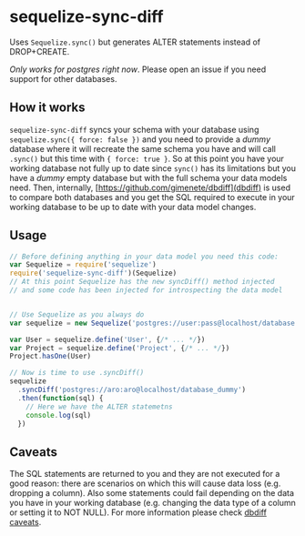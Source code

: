 # sequelize-sync-diff

Uses `Sequelize.sync()` but generates ALTER statements instead of DROP+CREATE.

*Only works for postgres right now*. Please open an issue if you need support for other databases.

## How it works

`sequelize-sync-diff` syncs your schema with your database using `sequelize.sync({ force: false })` and you need to provide a _dummy_ database where it will recreate the same schema you have and will call `.sync()` but this time with `{ force: true }`. So at this point you have your working database not fully up to date since `sync()` has its limitations but you have a _dummy_ empty database but with the full schema your data models need. Then, internally, [https://github.com/gimenete/dbdiff](dbdiff) is used to compare both databases and you get the SQL required to execute in your working database to be up to date with your data model changes.

## Usage

```javascript
// Before defining anything in your data model you need this code:
var Sequelize = require('sequelize')
require('sequelize-sync-diff')(Sequelize)
// At this point Sequelize has the new syncDiff() method injected
// and some code has been injected for introspecting the data model


// Use Sequelize as you always do
var sequelize = new Sequelize('postgres://user:pass@localhost/database', {})

var User = sequelize.define('User', {/* ... */})
var Project = sequelize.define('Project', {/* ... */})
Project.hasOne(User)

// Now is time to use .syncDiff()
sequelize
  .syncDiff('postgres://aro:aro@localhost/database_dummy')
  .then(function(sql) {
    // Here we have the ALTER statemetns
    console.log(sql)
  })
```

## Caveats

The SQL statements are returned to you and they are not executed for a good reason: there are scenarios on which this will cause data loss (e.g. dropping a column). Also some statements could fail depending on the data you have in your working database (e.g. changing the data type of a column or setting it to NOT NULL). For more information please check [dbdiff caveats](https://github.com/gimenete/dbdiff#caveats).
